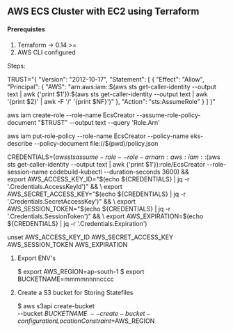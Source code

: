 ## AWS ECS Cluster with EC2 using Terraform

#### Prerequistes

1. Terraform -> 0.14 >=
2. AWS CLI configured


Steps:

TRUST="{ \"Version\": \"2012-10-17\", \"Statement\": [ { \"Effect\": \"Allow\", \"Principal\": { \"AWS\": \"arn:aws:iam::$(aws sts get-caller-identity --output text | awk {'print $1'}):$(aws sts get-caller-identity --output text | awk '{print $2}' | awk -F '/' '{print $NF}')\" }, \"Action\": \"sts:AssumeRole\" } ] }"

aws iam create-role --role-name EcsCreator --assume-role-policy-document "$TRUST" --output text --query 'Role.Arn'

aws iam put-role-policy --role-name EcsCreator --policy-name eks-describe --policy-document file://$(pwd)/policy.json

CREDENTIALS=$(aws sts assume-role --role-arn arn:aws:iam::$(aws sts get-caller-identity --output text | awk {'print $1'}):role/EcsCreator --role-session-name codebuild-kubectl --duration-seconds 3600) && \
export AWS_ACCESS_KEY_ID="$(echo ${CREDENTIALS} | jq -r '.Credentials.AccessKeyId')" && \
export AWS_SECRET_ACCESS_KEY="$(echo ${CREDENTIALS} | jq -r '.Credentials.SecretAccessKey')" && \
export AWS_SESSION_TOKEN="$(echo ${CREDENTIALS} | jq -r '.Credentials.SessionToken')" && \
export AWS_EXPIRATION=$(echo ${CREDENTIALS} | jq -r '.Credentials.Expiration')

unset AWS_ACCESS_KEY_ID AWS_SECRET_ACCESS_KEY AWS_SESSION_TOKEN AWS_EXPIRATION

1. Export ENV's

    $ export AWS_REGION=ap-south-1
    $ export BUCKETNAME=mmmmnnnncccc

1. Create a S3 bucket for Storing Statefiles

    $ aws s3api create-bucket \
        --bucket $BUCKETNAME \
        --create-bucket-configuration LocationConstraint=$AWS_REGION
